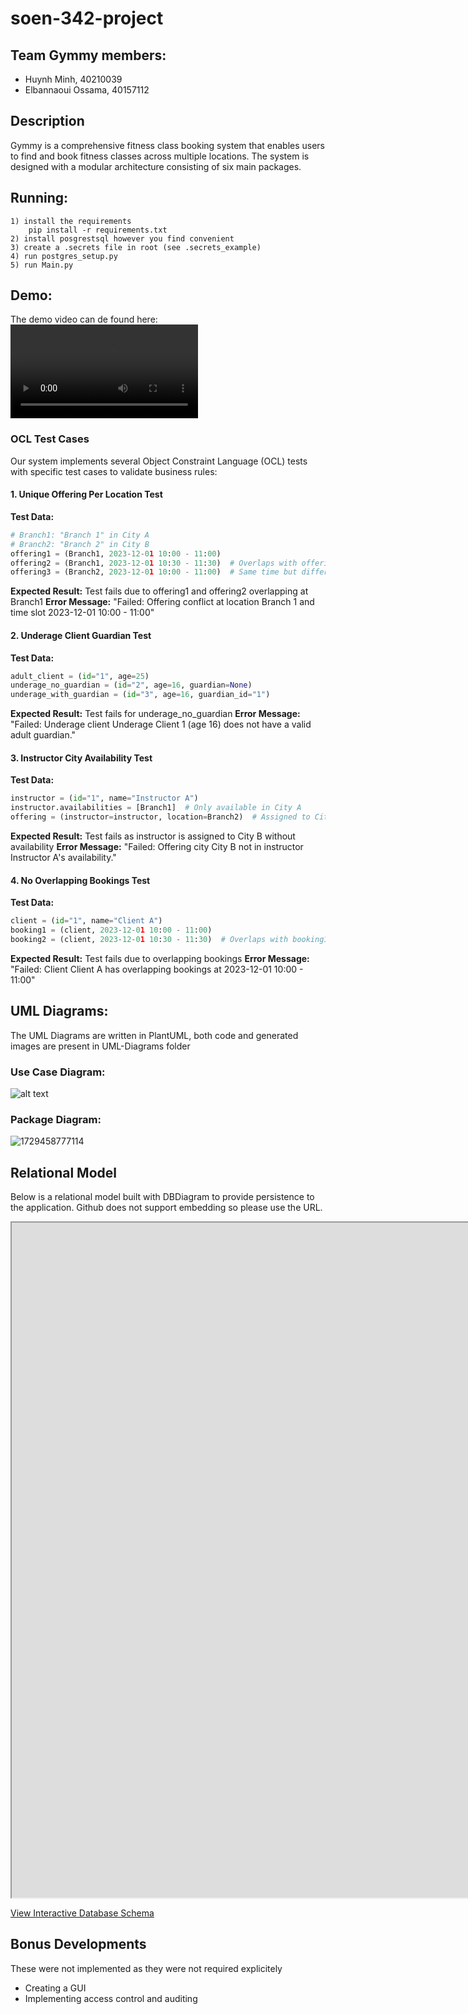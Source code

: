 # soen-342-project

## Team Gymmy members:

- Huynh Minh, 40210039
- Elbannaoui Ossama, 40157112

## Description

Gymmy is a comprehensive fitness class booking system that enables users to find and book fitness classes across multiple locations. The system is designed with a modular architecture consisting of six main packages.

## Running:

```
1) install the requirements
    pip install -r requirements.txt
2) install posgrestsql however you find convenient
3) create a .secrets file in root (see .secrets_example)
4) run postgres_setup.py
5) run Main.py
```
## Demo:
The demo video can de found here: <video controls src="DemoSOEN342.mp4" title="Title"></video>
### OCL Test Cases
Our system implements several Object Constraint Language (OCL) tests with specific test cases to validate business rules:

#### 1. Unique Offering Per Location Test
**Test Data:**
```python
# Branch1: "Branch 1" in City A
# Branch2: "Branch 2" in City B
offering1 = (Branch1, 2023-12-01 10:00 - 11:00)
offering2 = (Branch1, 2023-12-01 10:30 - 11:30)  # Overlaps with offering1
offering3 = (Branch2, 2023-12-01 10:00 - 11:00)  # Same time but different branch
```
**Expected Result:** Test fails due to offering1 and offering2 overlapping at Branch1
**Error Message:** "Failed: Offering conflict at location Branch 1 and time slot 2023-12-01 10:00 - 11:00"

#### 2. Underage Client Guardian Test
**Test Data:**
```python
adult_client = (id="1", age=25)
underage_no_guardian = (id="2", age=16, guardian=None)
underage_with_guardian = (id="3", age=16, guardian_id="1")
```
**Expected Result:** Test fails for underage_no_guardian
**Error Message:** "Failed: Underage client Underage Client 1 (age 16) does not have a valid adult guardian."

#### 3. Instructor City Availability Test
**Test Data:**
```python
instructor = (id="1", name="Instructor A")
instructor.availabilities = [Branch1]  # Only available in City A
offering = (instructor=instructor, location=Branch2)  # Assigned to City B
```
**Expected Result:** Test fails as instructor is assigned to City B without availability
**Error Message:** "Failed: Offering city City B not in instructor Instructor A's availability."

#### 4. No Overlapping Bookings Test
**Test Data:**
```python
client = (id="1", name="Client A")
booking1 = (client, 2023-12-01 10:00 - 11:00)
booking2 = (client, 2023-12-01 10:30 - 11:30)  # Overlaps with booking1
```
**Expected Result:** Test fails due to overlapping bookings
**Error Message:** "Failed: Client Client A has overlapping bookings at 2023-12-01 10:00 - 11:00"

## UML Diagrams:

The UML Diagrams are written in PlantUML, both code and generated images are present in UML-Diagrams folder

### Use Case Diagram:

![alt text](System-Diagrams/Usecase-Diagram.png)

### Package Diagram:

![1729458777114](./System-Diagrams/Package-Diagram.png)

## Relational Model

Below is a relational model built with DBDiagram to provide persistence to the application. Github does not support embedding so please use the URL.



<iframe width="1920" height="1080" src='https://dbdiagram.io/e/671bc56d97a66db9a34ae6a3/6733d1c6e9daa85aca3a306c'> </iframe>


[View Interactive Database Schema](https://dbdiagram.io/e/671bc56d97a66db9a34ae6a3/6733d1c6e9daa85aca3a306c)

## Bonus Developments

These were not implemented as they were not required explicitely

- Creating a GUI
- Implementing access control and auditing
